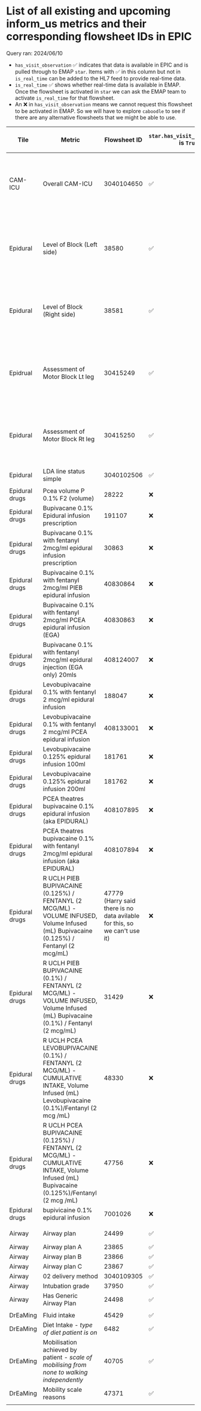 # List of all existing and upcoming inform_us metrics and their corresponding flowsheet IDs in EPIC ##

Query ran: 2024/06/10

- `has_visit_observation` ✅ indicates that data is available in EPIC and is pulled through to EMAP `star`. Items with ✅ in this column but not in `is_real_time` can be added to the HL7 feed to provide real-time data.
- `is_real_time` ✅ shows whether real-time data is available in EMAP. Once the flowsheet is activated in `star` we can ask the EMAP team to activate `is_real_time` for that flowsheet.
- An ❌ in `has_visit_observation` means we cannot request this flowsheet to be activated in EMAP. So we will have to explore `caboodle` to see if there are any alternative flowsheets that we might be able to use.

| Tile | Metric | Flowsheet ID | `star.has_visit_observation` is `True` | `star.is_real_time` is `True`  |frequency of reporting | Found in `star.visit_observation_type` | EPIC ID |
|-|-|-|-|-|-|-|-|
| CAM-ICU | Overall CAM-ICU | 3040104650 | ✅ | ✅ | Once between 0800-1959 and once between 2000-0759 | ✅ | ? |
| | | | | | | | |
| Epidural | Level of Block (Left side) | 38580 | ✅ | ✅ | 2-hourly between 0800-1959, 4-hourly between 2000-0759 | ✅ | ? |
| Epidural | Level of Block (Right side) | 38581 | ✅ | ✅ | 2-hourly between 0800-1959, 4-hourly between 2000-0759 | ✅ | ? |
| Epidrual | Assessment of Motor Block Lt leg | 30415249 | ✅ | ✅ | 2-hourly between 0800-1959, 4-hourly between 2000-0759 | ✅ | ? |
| Epidural | Assessment of Motor Block Rt leg | 30415250 | ✅ | ✅ | 2-hourly between 0800-1959, 4-hourly between 2000-0759 | ✅ | ? |
| Epidural | LDA line status simple | 3040102506 | ✅ | ✅ |  | ✅ | ? |
| | | | | | | | |
| Epidural drugs | Pcea volume P 0.1% F2 (volume) | 28222 | ❌ | ❌ |  | ❌ | ? |
| Epidural drugs | Bupivacane 0.1% Epidural infusion prescription | 191107 | ❌ | ❌ | hourly | ❌ | ? |
| Epidural drugs | Bupivacane 0.1% with fentanyl 2mcg/ml epidural infusion prescription | 30863 | ❌ | ❌ | hourly | ❌ | ? |
| Epidural drugs | Bupivacaine 0.1% with fentanyl 2mcg/ml PIEB epidural infusion | 40830864 | ❌ | ❌ | hourly | ❌ | ? |
| Epidural drugs | Bupivacaine 0.1% with fentanyl 2mcg/ml PCEA epidural infusion (EGA) | 40830863 | ❌ | ❌ | hourly | ❌ | ? |
| Epidural drugs | Bupivacane 0.1% with fentanyl 2mcg/ml epidural injection (EGA only) 20mls | 408124007 | ❌ | ❌ | hourly | ❌ | ? |
| Epidural drugs | Levobupivacaine 0.1% with fentanyl 2 mcg/ml epidural infusion | 188047 | ❌ | ❌ | hourly | ❌ | ? |
| Epidural drugs | Levobupivacaine 0.1% with fentanyl 2 mcg/ml  PCEA epidural infusion | 408133001 | ❌ | ❌ | hourly | ❌ | ? |
| Epidural drugs | Levobupivacaine 0.125% epidural infusion 100ml | 181761 | ❌ | ❌ | hourly | ❌ | ? |
| Epidural drugs | Levobupivacaine 0.125% epidural infusion 200ml | 181762 | ❌ | ❌ | hourly | ❌ | ? |
| Epidural drugs | PCEA theatres bupivacaine 0.1% epidural infusion (aka EPIDURAL) | 408107895 | ❌ | ❌ | hourly | ❌ | ? |
| Epidural drugs | PCEA theatres bupivacaine 0.1% with fentanyl 2mcg/ml epidural infusion (aka EPIDURAL) | 408107894 | ❌ | ❌ | hourly | ❌ | ? |
| Epidural drugs | R UCLH PIEB BUPIVACAINE (0.125%) / FENTANYL (2 MCG/ML) - VOLUME INFUSED, Volume Infused (mL) Bupivacaine (0.125%) / Fentanyl (2 mcg/mL) | 47779 (Harry said there is no data avilable for this, so we can't use it) | ❌ | ❌ | hourly | ❌ | ? |
| Epidural drugs | R UCLH PIEB BUPIVACAINE (0.1%) / FENTANYL (2 MCG/ML) - VOLUME INFUSED, Volume Infused (mL) Bupivacaine (0.1%) / Fentanyl (2 mcg/mL) | 31429 | ❌ | ❌ |  | ❌ | ? |
| Epidural drugs | R UCLH PCEA LEVOBUPIVACAINE (0.1%) / FENTANYL (2 MCG/ML) - CUMULATIVE INTAKE, Volume Infused (mL) Levobupivacaine (0.1%)/Fentanyl (2 mcg /mL) | 48330 | ❌ | ❌ |  | ❌ | ? |
| Epidural drugs | R UCLH PCEA BUPIVACAINE (0.125%) / FENTANYL (2 MCG/ML) - CUMULATIVE INTAKE, Volume Infused (mL) Bupivacaine (0.125%)/Fentanyl (2 mcg /mL) | 47756 | ❌ | ❌ |  | ❌ | ? |
| Epidural drugs | bupivicaine 0.1% epidural infusion | 7001026 | ❌ | ❌ |  | ❌ | ? |
| | | | | | | | |
| Airway | Airway plan | 24499 | ✅ | ✅ | once per admission | ✅ | ? |
| Airway | Airway plan A | 23865 | ✅ | ✅ |  | ✅ | ? |
| Airway | Airway plan B | 23866 | ✅ | ✅ |  | ✅ | ? |
| Airway | Airway plan C | 23867 | ✅ | ✅ |  | ✅ | ? |
| Airway | 02 delivery method | 3040109305 | ✅ | ✅ |  | ✅ | ? |
| Airway| Intubation grade| 37950 | ✅ | ✅ | | ✅ | ? |
| Airway| Has Generic Airway Plan| 24498 | ✅ | ✅ | | ✅ | ? |
| | | | | | | | |
| DrEaMing | Fluid intake | 45429 | ✅ | ✅ | real-time | ✅ | ? |
| DrEaMing | Diet Intake - *type of diet patient is on* | 6482 | ✅ | ✅ | real-time | ✅ | ? |
| DrEaMing | Mobilisation achieved by patient - *scale of mobilising from none to walking independently* | 40705 | ✅ | ✅ | real-time | ✅ | ? |
| DrEaMing | Mobility scale reasons | 47371 | ✅ | ✅ | real-time | ✅ | ? |
| | | | | | | | |
